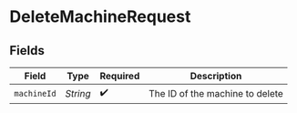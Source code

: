# DeleteMachineRequest


## Fields

| Field                           | Type                            | Required                        | Description                     |
| ------------------------------- | ------------------------------- | ------------------------------- | ------------------------------- |
| `machineId`                     | *String*                        | :heavy_check_mark:              | The ID of the machine to delete |